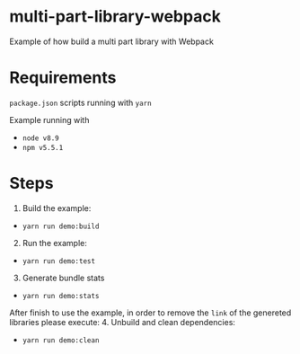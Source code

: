 # multi-part-library-webpack
Example of how build a multi part library with Webpack

# Requirements
`package.json` scripts running with `yarn`

Example running with  
- `node v8.9`
- `npm v5.5.1` 


# Steps
1. Build the example:
- `yarn run demo:build`

2. Run the example:
- `yarn run demo:test`

3. Generate bundle stats
- `yarn run demo:stats`

After finish to use the example, in order to remove the `link` of the genereted libraries please execute:
4. Unbuild and clean dependencies:
- `yarn run demo:clean`
